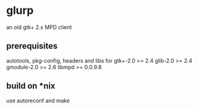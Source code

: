 # glurp
an old gtk+ 2.x MPD client

## prerequisites
autotools, pkg-config, headers and libs for gtk+-2.0 >= 2.4 glib-2.0 >= 2.4 gmodule-2.0 >= 2.6 libmpd >= 0.0.9.8

## build on *nix
use autoreconf and make
